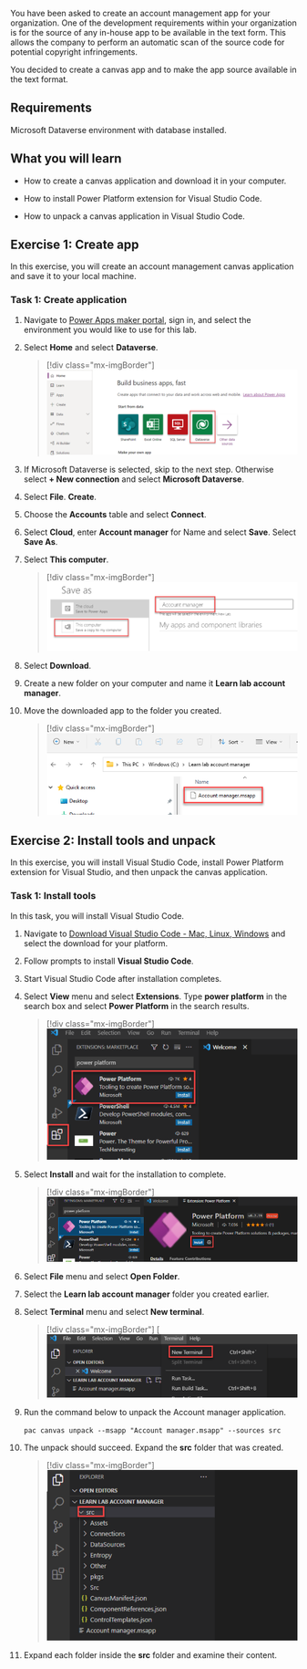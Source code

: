 You have been asked to create an account management app for your organization. One of the development requirements within your organization is for the source of any in-house app to be available in the text form. This allows the company to perform an automatic scan of the source code for potential copyright infringements.

You decided to create a canvas app and to make the app source available in the text format.

## Requirements

Microsoft Dataverse environment with database installed.

## What you will learn

- How to create a canvas application and download it in your computer.

- How to install Power Platform extension for Visual Studio Code.

- How to unpack a canvas application in Visual Studio Code.

## Exercise 1: Create app 

In this exercise, you will create an account management canvas application and save it to your local machine.

### Task 1: Create application

1.  Navigate to [Power Apps maker portal](https://make.powerapps.com/?azure-portal=true), sign in, and select the environment you would like to use for this lab.

1.  Select **Home** and select **Dataverse**.

	> [!div class="mx-imgBorder"]
	> [![Screenshot of Power Apps maker portal home page with rectangle around the Dataverse link.](../media/dataverse-link.png)](../media/dataverse-link.png#lightbox)

1.  If Microsoft Dataverse is selected, skip to the next step. Otherwise select **+ New connection** and select **Microsoft Dataverse**.

1.  Select **File**.
 **Create**.

1.  Choose the **Accounts** table and select **Connect**.

1.  Select **Cloud**, enter **Account manager** for Name and select **Save**. Select **Save As**.

1.  Select **This computer**.

	> [!div class="mx-imgBorder"]
	> [![Screenshot of save application on local computer.](../media/save.png)](../media/save.png#lightbox)

1.  Select **Download**.

1. Create a new folder on your computer and name it **Learn lab account manager**.

1. Move the downloaded app to the folder you created.

	> [!div class="mx-imgBorder"]
	> [![Screenshot of downloaded application.](../media/download.png)](../media/download.png#lightbox)

## Exercise 2: Install tools and unpack

In this exercise, you will install Visual Studio Code, install Power Platform extension for Visual Studio, and then unpack the canvas application.

### Task 1: Install tools

In this task, you will install Visual Studio Code.

1.  Navigate to [Download Visual Studio Code - Mac, Linux, Windows](https://code.visualstudio.com/Download/?azure-portal=true) and select the download for your platform.

1.  Follow prompts to install **Visual Studio Code**.

1.  Start Visual Studio Code after installation completes.

1.  Select **View** menu and select **Extensions**. Type **power platform** in the search box and select **Power Platform** in the search results.

	> [!div class="mx-imgBorder"]
	> [![Screenshot of Power Platform extension for Visual Studio.](../media/power-platform.png)](../media/power-platform.png#lightbox)

1.  Select **Install** and wait for the installation to complete.

	> [!div class="mx-imgBorder"]
	> [![Screenshot of Power Platform extension install button.](../media/install.png)](../media/install.png#lightbox)

1.  Select **File** menu and select **Open Folder**.

1.  Select the **Learn lab account manager** folder you created earlier.

1.  Select **Terminal** menu and select **New terminal**.

	> [!div class="mx-imgBorder"]
	> [![Screenshot of new terminal button.(../media/new-terminal.png)](../media/new-terminal.png#lightbox)

1.  Run the command below to unpack the Account manager application.

	`pac canvas unpack --msapp "Account manager.msapp" --sources src`

1. The unpack should succeed. Expand the **src** folder that was created.

	> [!div class="mx-imgBorder"]
	> [![Screenshot of the folder created by the unpack command.](../media/folder.png)](../media/folder.png#lightbox)

1. Expand each folder inside the **src** folder and examine their content.